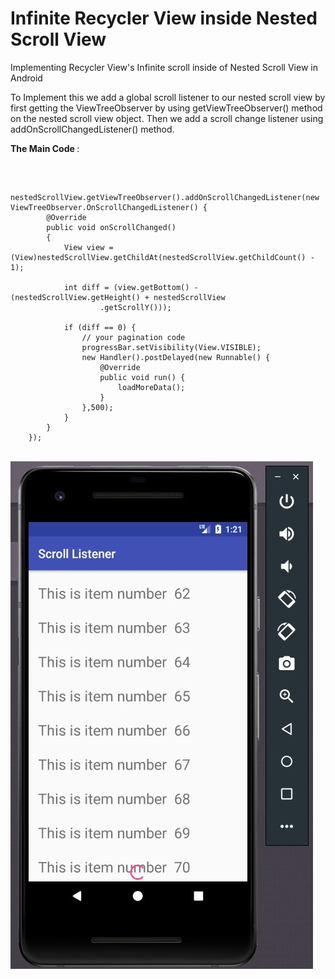 # Infinite Recycler View inside Nested Scroll View 
Implementing Recycler View's Infinite scroll inside of Nested Scroll View in Android

To Implement this we add a global scroll listener to our nested scroll view by first getting the ViewTreeObserver
by using getViewTreeObserver() method on the nested scroll view object. Then we add a scroll change listener using 
addOnScrollChangedListener() method.

<strong> The Main Code </strong> :

<br>

        nestedScrollView.getViewTreeObserver().addOnScrollChangedListener(new ViewTreeObserver.OnScrollChangedListener() {
            @Override
            public void onScrollChanged()
            {
                View view = (View)nestedScrollView.getChildAt(nestedScrollView.getChildCount() - 1);

                int diff = (view.getBottom() - (nestedScrollView.getHeight() + nestedScrollView
                        .getScrollY()));

                if (diff == 0) {
                    // your pagination code
                    progressBar.setVisibility(View.VISIBLE);
                    new Handler().postDelayed(new Runnable() {
                        @Override
                        public void run() {
                            loadMoreData();
                        }
                    },500);
                }
            }
        });
        
       
 <br>
 <img src="https://github.com/abhishekhugetech/NestedScrollViewInfiniteRecyclerView/raw/master/scroll%20change%20listener.jpg">
